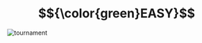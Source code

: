 # $${\color{green}EASY}$$
![tournament](https://user-images.githubusercontent.com/65892342/236641284-0a08d070-0279-43d9-9eee-935da17c182e.svg)
